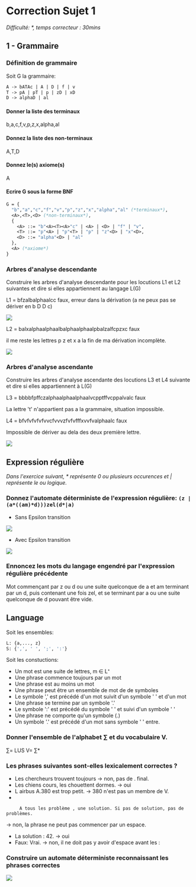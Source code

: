 # Correction Sujet 1

*Difficulté: \*, temps correcteur : 30mins*

## 1 - Grammaire

### Définition de grammaire

Soit G la grammaire:

```Ocaml
A -> bATAc | A | D | f | v
T -> pA | pT | p | zD | xD
D -> alphaD | al
```

#### Donner la liste des terminaux

b,a,c,f,v,p,z,x,alpha,al

#### Donnez la liste des non-terminaux

A,T,D

#### Donnez le(s) axiome(s)

A

#### Ecrire G sous la forme BNF

```Ocaml
G = {
  "b","a","c","f","v","p","z","x","alpha","al" (*terminaux*),
  <A>,<T>,<D> (*non-terminaux*),
  {
    <A> ::= "b"<A><T><A>"c" | <A> | <D> | "f" | "v",
    <T> ::= "p"<A> | "p"<T> | "p" | "z"<D> | "x"<D>,
    <D> ::= "alpha"<D> | "al"
  },
  <A> (*axiome*)
}
```

### Arbres d'analyse descendante

Construire les arbres d'analyse descendante pour les locutions L1 et L2 suivantes et dire si elles appartiennent au langage L(G)

L1 = bfzalbalphaalcc  faux, erreur dans la dérivation (a ne peux pas se dériver en b D D c)

![](images/sujet1_analyse_ds_1.png)

L2 = balxalphaalphaalbalphaalphaalpbalzalfcpzxc faux

il me reste les lettres  p z et x a la fin de ma dérivation incomplète. 

![](images/sujet1_analyse_ds_2.png)

### Arbres d'analyse ascendante

Construire les arbres d'analyse ascendante des locutions L3 et L4 suivante et dire si elles appartiennent à L(G)

L3 = bbbbfpffczalphaalphaalphaalvcpptffvcppalvalc faux

La lettre 't' n'appartient pas a la grammaire, situation impossible.

L4 = bfvfvfvfvfvvcfvvvzfvfvfffxvvfvalphaalc faux

Impossible de dériver au dela des deux première lettre.

![](images/sujet1_analyse_as.png)



## Expression régulière

*Dans l'exercice suivant, \* représente 0 ou plusieurs occurences et | représente le ou logique.*

### Donnez l'automate déterministe de l'expression régulière: `(z | (a*((am)*d)))zel(d*|a)`

- Sans Epsilon transition

![](images/sujet1_automate_er_noepsi.png)

- Avec Epsilon transition

![](images/sujet1_automate_er_epsi.png)

### Ennoncez les mots du langage engendré par l'expression régulière précédente

Mot commençant par z ou d ou une suite quelconque de a et am terminant par un d, puis contenant une fois zel, et se terminant par a ou une suite quelconque de d pouvant être vide. 

## Language
 
Soit les ensembles:
```OCAml
L: {a,..., z}
S: {',', ' ', ';', ':'}
```

Soit les constuctions:

- Un mot est une suite de lettres, m ∈ L⁺
- Une phrase commence toujours par un mot
- Une phrase est au moins un mot
- Une phrase peut être un ensemble de mot de de symboles
- Le symbole ',' est précédé d'un mot suivit d'un symbole ' ' et d'un mot
- Une phrase se termine par un symbole '.'
- Le symbole ':' est précédé du symbole ' ' et suivi d'un symbole ' '
- Une phrase ne comporte qu'un symbole (.)
- Un symbole '.' est précédé d'un mot sans symbole ' ' entre.

### Donner l'ensemble de l'alphabet ∑ et du vocabulaire V. 

 ∑= LUS
 V=  ∑*

### Les phrases suivantes sont-elles lexicalement correctes ?

- Les chercheurs trouvent toujours -> non, pas de . final.
- Les chiens cours, les chouettent dormes. -> oui
- L airbus A.380  est trop petit. -> 380 n'est pas un membre de V.
- 
```
     A tous les problème , une solution. Si pas de solution, pas de problèmes.
  ```
  -> non, la phrase ne peut pas commencer par un espace.
  
- La solution : 42. -> oui
- Faux: Vrai. -> non, il ne doit pas y avoir d'espace avant les :

### Construire un automate déterministe reconnaissant les phrases correctes

![](images/sujet1_automate_lang.png)